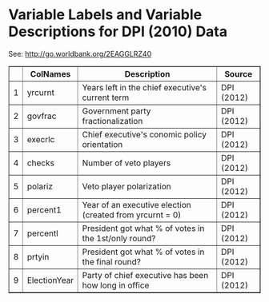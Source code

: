 # Variable Labels and Variable Descriptions for DPI (2010) Data
 See: <http://go.worldbank.org/2EAGGLRZ40>

 <!-- html table generated in R 3.0.2 by xtable 1.7-1 package -->
<!-- Tue Jan 28 17:42:01 2014 -->
<TABLE border=1>
<TR> <TH>  </TH> <TH> ColNames </TH> <TH> Description </TH> <TH> Source </TH>  </TR>
  <TR> <TD align="right"> 1 </TD> <TD> yrcurnt </TD> <TD> Years left in the chief executive's current term </TD> <TD> DPI (2012) </TD> </TR>
  <TR> <TD align="right"> 2 </TD> <TD> govfrac </TD> <TD> Government party fractionalization </TD> <TD> DPI (2012) </TD> </TR>
  <TR> <TD align="right"> 3 </TD> <TD> execrlc </TD> <TD> Chief executive's conomic policy orientation </TD> <TD> DPI (2012) </TD> </TR>
  <TR> <TD align="right"> 4 </TD> <TD> checks </TD> <TD> Number of veto players </TD> <TD> DPI (2012) </TD> </TR>
  <TR> <TD align="right"> 5 </TD> <TD> polariz </TD> <TD> Veto player polarization </TD> <TD> DPI (2012) </TD> </TR>
  <TR> <TD align="right"> 6 </TD> <TD> percent1 </TD> <TD> Year of an executive election (created from yrcurnt = 0) </TD> <TD> DPI (2012) </TD> </TR>
  <TR> <TD align="right"> 7 </TD> <TD> percentl </TD> <TD> President got what % of votes in the 1st/only round? </TD> <TD> DPI (2012) </TD> </TR>
  <TR> <TD align="right"> 8 </TD> <TD> prtyin </TD> <TD> President got what % of votes in the final round? </TD> <TD> DPI (2012) </TD> </TR>
  <TR> <TD align="right"> 9 </TD> <TD> ElectionYear </TD> <TD> Party of chief executive has been how long in office </TD> <TD> DPI (2012) </TD> </TR>
   </TABLE>
